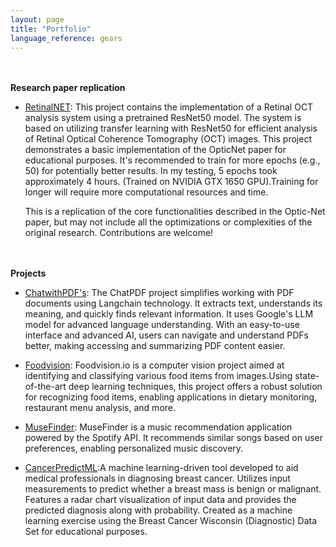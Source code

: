 ```yaml
---
layout: page
title: "Portfolio"
language_reference: gears
---
```


#### Research paper replication

-   [RetinalNET](https://github.com/sreedeepEK/RetinalNET): This project contains the implementation of a Retinal OCT analysis system using a pretrained               ResNet50 model. The system is based on utilizing transfer learning with ResNet50 for efficient analysis of Retinal Optical Coherence Tomography (OCT) images.
    This project demonstrates a basic implementation of the OpticNet paper for educational purposes. It's recommended to train for more epochs (e.g., 50) for   potentially better results. In my testing, 5 epochs took approximately 4 hours. (Trained on NVIDIA GTX 1650 GPU).Training for longer will require more 
    computational resources and time.

    This is a replication of the core functionalities described in the Optic-Net paper, but may not include all the optimizations or complexities of the original 
     research. Contributions are welcome!


#### Projects

-   [ChatwithPDF's](https://github.com/sreedeepEK/ChatwithPDF): The ChatPDF project simplifies working with PDF documents using Langchain technology. It extracts         text, understands its meaning, and quickly finds relevant information. It uses Google's LLM model for advanced language understanding. With an easy-to-use          interface and advanced AI, users can navigate and understand PDFs better, making accessing and summarizing PDF content easier.

-   [Foodvision](https://github.com/sreedeepEK/Foodvision.io): 
    Foodvision.io is a computer vision project aimed at identifying and classifying various food items from images.Using state-of-the-art deep learning techniques,     this project offers a robust solution for recognizing food items, enabling applications in dietary monitoring, restaurant menu analysis, and more.

-   [MuseFinder](https://github.com/sreedeepEK/MuseFinder):
    MuseFinder is a music recommendation application powered by the Spotify API. It recommends similar songs based on user preferences, enabling personalized music     discovery.   

-   [CancerPredictML](https://github.com/sreedeepEK/CancerPredictML):A machine learning-driven tool developed to aid medical professionals in diagnosing breast cancer. Utilizes input measurements to predict whether a breast mass is benign or malignant. Features a radar chart visualization of input data and provides the predicted diagnosis along with probability. Created as a machine learning exercise using the Breast Cancer Wisconsin (Diagnostic) Data Set for educational purposes.



<style>
  html {
    --spacing-spacing-1: .25rem;
    --spacing-spacing-2: .5rem;
    --spacing-spacing-3: .5rem;
    --spacing-spacing-4: 1rem;
    --spacing-spacing-5: 1.5rem;
    --spacing-spacing-6: 2.25rem;
    --spacing-spacing-7: 4.5rem;
    --spacing-spacing-8: 5.25rem;
    --spacing-spacing-9: 9rem;
    --spacing-spacing-10: 11.25rem;
    --spacing-spacing-11: 11.25rem;
  }

  @media (min-width: 768px) {
    html {
      --spacing-spacing-5: 2.25rem;
      --spacing-spacing-6: 3rem;
      --spacing-spacing-7: 5.25rem;
      --spacing-spacing-8: 7rem;
      --spacing-spacing-9: 10rem;
      --spacing-spacing-10: 12.5rem;
      --spacing-spacing-11: 12.5rem;
    }
  }

  h4, h5 {
    margin-top: var(--spacing-spacing-6);
    margin-bottom: var(--spacing-spacing-3);
  }
</style>

